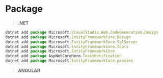 # Package
> **.NET**
```javascript
dotnet add package Microsoft.VisualStudio.Web.CodeGeneration.Design
dotnet add package Microsoft.EntityFrameworkCore.Design
dotnet add package Microsoft.EntityFrameworkCore.SqlServer
dotnet add package Microsoft.EntityFrameworkCore.Tools
dotnet add package Microsoft.EntityFrameworkCore
dotnet add package AspNetCoreHero.ToastNotification
dotnet add package Microsoft.EntityFrameworkCore.proxies
```
> **ANGULAR**
```javascript

```
